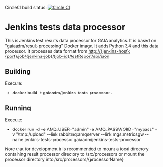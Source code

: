 CircleCI build status: [![Circle CI](https://circleci.com/gh/gaia-adm/jenkins-tests-processor.svg?style=svg)](https://circleci.com/gh/gaia-adm/jenkins-tests-processor)

# Jenkins tests data processor

This is Jenkins test results data processor for GAIA analytics. It is based on "gaiaadm/result-processing" Docker image. It adds Python 3.4 and this data processor. It processes data format from <a href="http://{jenkins-host}:{port}/job/{jenkins-job}/{job-id}/testReport/api/json">http://{jenkins-host}:{port}/job/{jenkins-job}/{job-id}/testReport/api/json</a>

## Building

Execute:
- docker build -t gaiaadm/jenkins-tests-processor .

## Running

Execute:
- docker run -d -e AMQ_USER="admin" -e AMQ_PASSWORD="mypass" -v "/tmp:/upload" --link rabbitmq:amqserver --link mgs:metricsgw --name jenkins-tests-processor gaiaadm/jenkins-tests-processor

Note that for development it is recommended to mount a local directory containing result processor directory to /src/processors or mount the processor directory into /src/processors/{processorName}
